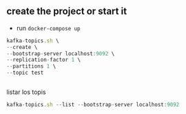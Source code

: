 ## create the project or start it
* run `docker-compose up`


```javascript
kafka-topics.sh \
--create \
--bootstrap-server localhost:9092 \
--replication-factor 1 \
--partitions 1 \
--topic test



```

listar los topis

```javascript
kafka-topics.sh --list --bootstrap-server localhost:9092



```
